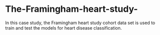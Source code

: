 # The-Framingham-heart-study-
In this case study, the Framingham heart study cohort data set is used to train and test the models for heart disease classification. 

